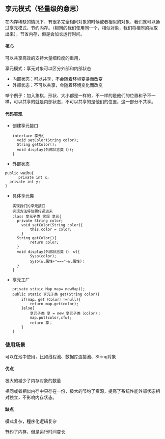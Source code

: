 ## 享元模式（轻量级的意思）

在内存稀缺的情况下，有很多完全相同对象的时候或者相似的对象，我们就可以通过享元模式，节约内存。（相同的我们使用同一个，相似对象，我们将相同的抽取出来），节省内存，但是会加长运行时间。

 #### 核心

可以共享高效的支持大量细粒度的重用，

享元模式：享元对象可以区分外部和内部状态

- 内部状态：可以共享，不会随着环境变换而改变
- 外部状态：不可以共享，会随着环境变化而改变

举个例子：加入象棋，形状、大小都是一样的，不一样的是他们的位置和子不一样，可以共享的就是内部状态，不可以共享的是他们的位置，这一部分不共享。



#### 代码实现

- 创建享元接口

  ```
  interface 享元{
  	void setColor(String color);
  	String getColor();
  	void display(外部状态类（）);
  }
  ```

  

-  外部状态

  ```
  public waibu{
    	private int x;
  	private int y;
  }
  ```

  

- 具体享元类

  ```
  实现我们的享元接口
  实现方法将位置传递进来
  class 享元子类 实现 享元{
  	private String color;
      void setColor(String color){
          this.color = color;
      }
  	String getColor(){
          return color;
  	}
  	void display(外部状态类（） w){
          Syso(color);
          Syso(w.属性+"==="+w.属性)；
  	}
  }
  ```

  

- 享元工厂

  ```
  private sttaic Map map= newMap();
  public static 享元子类 get(String color){
      if(map。get（Color）!=null){
          return map.get(color);
      }else{
          享元子类 享 = new 享元子类（color)；
          map.put(color,cfw);
          return 享；
      }
  }
  ```

  

### 使用场景

可以在池中使用，比如线程池、数据库连接池、String对象



#### 优点

极大的减少了内存对象的数量

相同或者相似内存中只存在一份，极大的节约了资源，提高了系统性能外部状态相对独立，不影响内存状态。



#### 缺点

模式复杂，程序化逻辑复杂

节约了内存，但是运行时间变长

